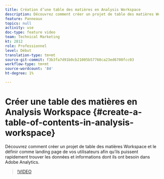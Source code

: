 ```yaml
---
title: Création d’une table des matières en Analysis Workspace
description: Découvrez comment créer un projet de table des matières Workspace et le définir comme landing page de vos utilisateurs afin qu’ils puissent rapidement trouver les données et informations dont ils ont besoin dans Adobe Analytics.
feature: Panneaux
topics: null
activity: use
doc-type: feature video
team: Technical Marketing
kt: 2812
role: Professionnel
level: Début
translation-type: tm+mt
source-git-commit: f3b3fa7d91b0cb21005b57768ca23ed6700fcc03
workflow-type: tm+mt
source-wordcount: '84'
ht-degree: 1%

---
```



# Créer une table des matières en Analysis Workspace {#create-a-table-of-contents-in-analysis-workspace}

Découvrez comment créer un projet de table des matières Workspace et le définir comme landing page de vos utilisateurs afin qu’ils puissent rapidement trouver les données et informations dont ils ont besoin dans Adobe Analytics.

>[!VIDEO](https://video.tv.adobe.com/v/26990/?quality=12)
